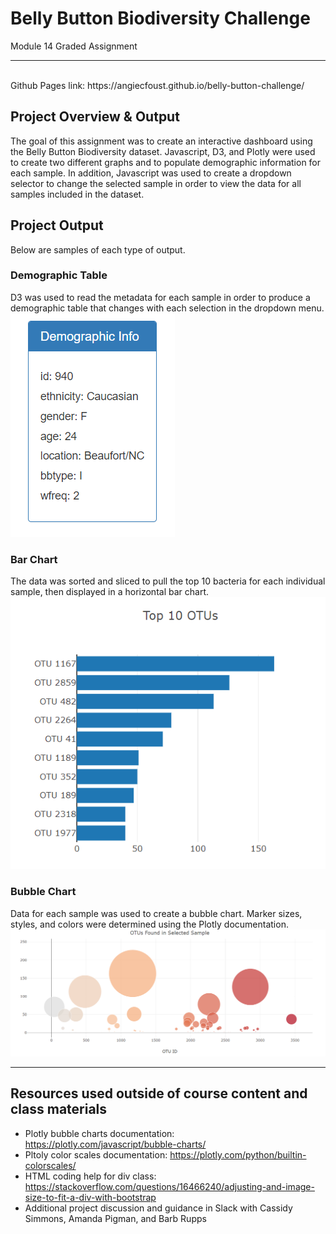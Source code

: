 # Belly Button Biodiversity Challenge
Module 14 Graded Assignment
<br>
<hr>
<br>
Github Pages link: https://angiecfoust.github.io/belly-button-challenge/
<br>

## Project Overview & Output
The goal of this assignment was to create an interactive dashboard using the Belly Button Biodiversity dataset. Javascript, D3, and Plotly were used to create two different graphs and to populate demographic information for each sample. In addition, Javascript was used to create a dropdown selector to change the selected sample in order to view the data for all samples included in the dataset.

## Project Output
Below are samples of each type of output.

### Demographic Table
D3 was used to read the metadata for each sample in order to produce a demographic table that changes with each selection in the dropdown menu.
![demographic table sample](https://github.com/angiecfoust/belly-button-challenge/blob/main/images/demographics.png)

### Bar Chart
The data was sorted and sliced to pull the top 10 bacteria for each individual sample, then displayed in a horizontal bar chart.
![bar chart sample](https://github.com/angiecfoust/belly-button-challenge/blob/main/images/bar_chart.png)

### Bubble Chart
Data for each sample was used to create a bubble chart. Marker sizes, styles, and colors were determined using the Plotly documentation.
![bubble chart sample](https://github.com/angiecfoust/belly-button-challenge/blob/main/images/bubble_chart.png)
<br>
<hr>

## Resources used outside of course content and class materials
* Plotly bubble charts documentation: https://plotly.com/javascript/bubble-charts/
* Pltoly color scales documentation: https://plotly.com/python/builtin-colorscales/
* HTML coding help for div class: https://stackoverflow.com/questions/16466240/adjusting-and-image-size-to-fit-a-div-with-bootstrap
* Additional project discussion and guidance in Slack with Cassidy Simmons, Amanda Pigman, and Barb Rupps
